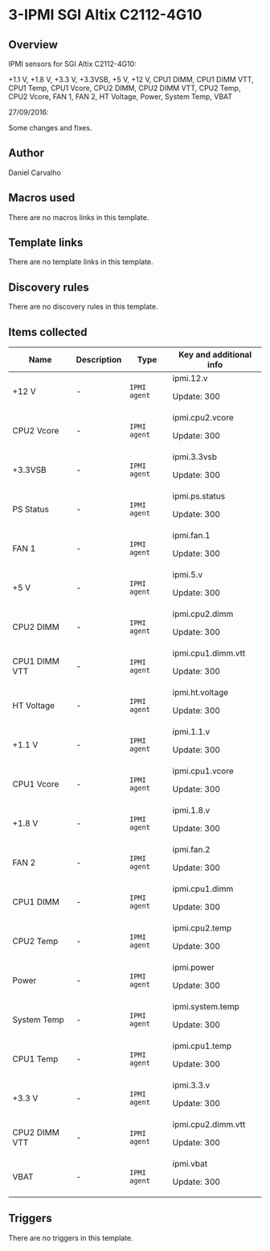 # 3-IPMI SGI Altix C2112-4G10

## Overview

IPMI sensors for SGI Altix C2112-4G10:


+1.1 V, +1.8 V, +3.3 V, +3.3VSB, +5 V, +12 V, CPU1 DIMM, CPU1 DIMM VTT, CPU1 Temp, CPU1 Vcore, CPU2 DIMM, CPU2 DIMM VTT, CPU2 Temp, CPU2 Vcore, FAN 1, FAN 2, HT Voltage, Power, System Temp, VBAT


 


27/09/2016:


Some changes and fixes.



## Author

Daniel Carvalho

## Macros used

There are no macros links in this template.

## Template links

There are no template links in this template.

## Discovery rules

There are no discovery rules in this template.

## Items collected

|Name|Description|Type|Key and additional info|
|----|-----------|----|----|
|+12 V|<p>-</p>|`IPMI agent`|ipmi.12.v<p>Update: 300</p>|
|CPU2 Vcore|<p>-</p>|`IPMI agent`|ipmi.cpu2.vcore<p>Update: 300</p>|
|+3.3VSB|<p>-</p>|`IPMI agent`|ipmi.3.3vsb<p>Update: 300</p>|
|PS Status|<p>-</p>|`IPMI agent`|ipmi.ps.status<p>Update: 300</p>|
|FAN 1|<p>-</p>|`IPMI agent`|ipmi.fan.1<p>Update: 300</p>|
|+5 V|<p>-</p>|`IPMI agent`|ipmi.5.v<p>Update: 300</p>|
|CPU2 DIMM|<p>-</p>|`IPMI agent`|ipmi.cpu2.dimm<p>Update: 300</p>|
|CPU1 DIMM VTT|<p>-</p>|`IPMI agent`|ipmi.cpu1.dimm.vtt<p>Update: 300</p>|
|HT Voltage|<p>-</p>|`IPMI agent`|ipmi.ht.voltage<p>Update: 300</p>|
|+1.1 V|<p>-</p>|`IPMI agent`|ipmi.1.1.v<p>Update: 300</p>|
|CPU1 Vcore|<p>-</p>|`IPMI agent`|ipmi.cpu1.vcore<p>Update: 300</p>|
|+1.8 V|<p>-</p>|`IPMI agent`|ipmi.1.8.v<p>Update: 300</p>|
|FAN 2|<p>-</p>|`IPMI agent`|ipmi.fan.2<p>Update: 300</p>|
|CPU1 DIMM|<p>-</p>|`IPMI agent`|ipmi.cpu1.dimm<p>Update: 300</p>|
|CPU2 Temp|<p>-</p>|`IPMI agent`|ipmi.cpu2.temp<p>Update: 300</p>|
|Power|<p>-</p>|`IPMI agent`|ipmi.power<p>Update: 300</p>|
|System Temp|<p>-</p>|`IPMI agent`|ipmi.system.temp<p>Update: 300</p>|
|CPU1 Temp|<p>-</p>|`IPMI agent`|ipmi.cpu1.temp<p>Update: 300</p>|
|+3.3 V|<p>-</p>|`IPMI agent`|ipmi.3.3.v<p>Update: 300</p>|
|CPU2 DIMM VTT|<p>-</p>|`IPMI agent`|ipmi.cpu2.dimm.vtt<p>Update: 300</p>|
|VBAT|<p>-</p>|`IPMI agent`|ipmi.vbat<p>Update: 300</p>|
## Triggers

There are no triggers in this template.


